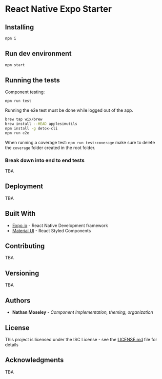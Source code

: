 # React Native Expo Starter

## Installing

```bash
npm i
```

## Run dev environment

```bash
npm start
```

## Running the tests
Component testing:
```bash
npm run test
```

Running the e2e test must be done while logged out of the app.
```bash
brew tap wix/brew
brew install --HEAD applesimutils
npm install -g detox-cli
npm run e2e
```

When running a coverage test: `npm run test:coverage` make sure to delete the `coverage` folder created in the root folder.

### Break down into end to end tests

TBA

## Deployment

TBA

## Built With

* [Expo.io](https://expo.io/) - React Native Development framework
* [Material UI](https://material-ui.com/) - React Styled Components

## Contributing

TBA

## Versioning

TBA

## Authors

* **Nathan Moseley** - *Component Implementation, theming, organization*

## License

This project is licensed under the ISC License - see the [LICENSE.md](LICENSE.md) file for details

## Acknowledgments

TBA
